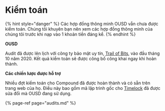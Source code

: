# Kiểm toán

{% hint style="danger" %}
Các hợp đồng thông minh OUSD vẫn chưa được kiểm toán. Chúng tôi khuyên bạn nên xem các hợp đồng thông minh của chúng tôi trước khi nạp vào 1 khoản tiền đáng kể.
{% endhint %}

**OUSD**

Audit đã được lên lịch với công ty bảo mật uy tín, [Trail of Bits](https://www.trailofbits.com/), vào đầu tháng 10 năm 2020. Kết quả kiểm toán sẽ được công bố công khai ngay khi hoàn thành.

**Các chiến lược được hỗ trợ**

Nhiều đợt kiểm toán cho Compound đã được hoàn thành và có sẵn trên trang web của họ. Điều này bao gồm mã lập trình gốc cho [Timelock](../hop-dong-thong-minh/api/timelock.md) đã được sửa đổi mà OUSD đang sử dụng.

{% page-ref page="audits.md" %}


